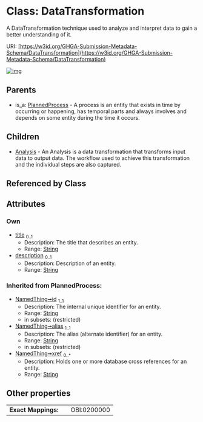 
# Class: DataTransformation


A DataTransformation technique used to analyze and interpret data to gain a better understanding of it.

URI: [https://w3id.org/GHGA-Submission-Metadata-Schema/DataTransformation](https://w3id.org/GHGA-Submission-Metadata-Schema/DataTransformation)


[![img](https://yuml.me/diagram/nofunky;dir:TB/class/[PlannedProcess],[DataTransformation&#124;title:string%20%3F;description:string%20%3F;id(i):string;alias(i):string;xref(i):string%20*]^-[Analysis],[PlannedProcess]^-[DataTransformation],[Analysis])](https://yuml.me/diagram/nofunky;dir:TB/class/[PlannedProcess],[DataTransformation&#124;title:string%20%3F;description:string%20%3F;id(i):string;alias(i):string;xref(i):string%20*]^-[Analysis],[PlannedProcess]^-[DataTransformation],[Analysis])

## Parents

 *  is_a: [PlannedProcess](PlannedProcess.md) - A process is an entity that exists in time by occurring or happening, has temporal parts and always involves and depends on some entity during the time it occurs.

## Children

 * [Analysis](Analysis.md) - An Analysis is a data transformation that transforms input data to output data. The workflow used to achieve this transformation and the individual steps are also captured.

## Referenced by Class


## Attributes


### Own

 * [title](title.md)  <sub>0..1</sub>
     * Description: The title that describes an entity.
     * Range: [String](types/String.md)
 * [description](description.md)  <sub>0..1</sub>
     * Description: Description of an entity.
     * Range: [String](types/String.md)

### Inherited from PlannedProcess:

 * [NamedThing➞id](NamedThing_id.md)  <sub>1..1</sub>
     * Description: The internal unique identifier for an entity.
     * Range: [String](types/String.md)
     * in subsets: (restricted)
 * [NamedThing➞alias](NamedThing_alias.md)  <sub>1..1</sub>
     * Description: The alias (alternate identifier) for an entity.
     * Range: [String](types/String.md)
     * in subsets: (restricted)
 * [NamedThing➞xref](NamedThing_xref.md)  <sub>0..\*</sub>
     * Description: Holds one or more database cross references for an entity.
     * Range: [String](types/String.md)

## Other properties

|  |  |  |
| --- | --- | --- |
| **Exact Mappings:** | | OBI:0200000 |


